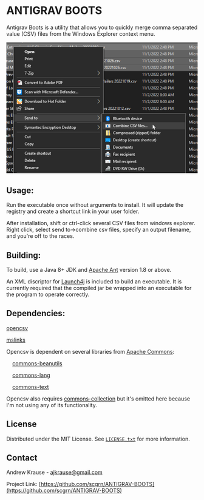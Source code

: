 # ANTIGRAV BOOTS

Antigrav Boots is a utility that allows you to quickly merge comma separated value (CSV) files from the
Windows Explorer context menu.

![image](https://github.com/scgrn/ANTIGRAV-BOOTS/blob/main/images/screenshot.png)
<!--
If you're just looking for a ready-to-use binary, you can find one [here]().
-->
## Usage:
Run the executable once without arguments to install. It will update the registry and
create a shortcut link in your user folder.

After installation, shift or ctrl-click several CSV files from windows explorer. Right click,
select send to->combine csv files, specify an output filename, and you're off to the races.

## Building:

To build, use a Java 8+ JDK and [Apache Ant](https://ant.apache.org/) version 1.8 or above.

An XML discriptor for [Launch4j](https://launch4j.sourceforge.net/) is included to build an executable. It is
currently required that the compiled jar be wrapped into an executable for
the program to operate correctly.

## Dependencies:
[opencsv](http://opencsv.sourceforge.net/)

[mslinks](https://github.com/DmitriiShamrikov/mslinks])


Opencsv is dependent on several libraries from [Apache Commons](https://commons.apache.org/):

&nbsp;&nbsp;&nbsp;&nbsp;[commons-beanutils](https://commons.apache.org/proper/commons-beanutils/)
	
&nbsp;&nbsp;&nbsp;&nbsp;[commons-lang](https://commons.apache.org/proper/commons-lang/)
	
&nbsp;&nbsp;&nbsp;&nbsp;[commons-text](https://commons.apache.org/proper/commons-text/)
	
Opencsv  also requires [commons-collection](https://commons.apache.org/proper/commons-collections/) but it's omitted here because I'm not using any
of its functionality.
	
## License
Distributed under the MIT License. See [`LICENSE.txt`](https://github.com/scgrn/ANTIGRAV-BOOTS/blob/main/LICENSE) for more information.

## Contact
Andrew Krause - ajkrause@gmail.com

Project Link: [https://github.com/scgrn/ANTIGRAV-BOOTS](https://github.com/scgrn/ANTIGRAV-BOOTS)

